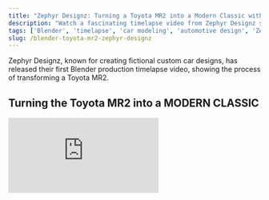 ```yaml
---
title: "Zephyr Designz: Turning a Toyota MR2 into a Modern Classic with Blender"
description: "Watch a fascinating timelapse video from Zephyr Designz showcasing the process of modeling a custom bodykit for a Toyota MR2 in Blender."
tags: ['Blender', 'timelapse', 'car modeling', 'automotive design', 'Zephyr Designz', 'Toyota MR2', '3D modeling']
slug: /blender-toyota-mr2-zephyr-designz
---
```


Zephyr Designz, known for creating fictional custom car designs, has released their first Blender production timelapse video, showing the process of transforming a Toyota MR2.

## Turning the Toyota MR2 into a MODERN CLASSIC

<div className="video-responsive">
  <iframe 
    src="https://www.youtube.com/embed/lYnCywlGUUw" 
    title="Zephyr Designz: Toyota MR2 Blender Timelapse"
    frameBorder="0" 
    allow="accelerometer; autoplay; clipboard-write; encrypted-media; gyroscope; picture-in-picture; web-share"
    allowFullScreen
    loading="lazy"
  />
</div>

> "Hello everyone! As promised, here is the timelapse video of the modeling for the Toyota MR2 concept body kit. To be honest, I couldn't concentrate during the texturing and rendering, so I wasn't able to record that part. I'll be sure to cover it next time! I'll be adding more videos as we go! I hope you enjoy this series. For this MR2 concept, I've incorporated a fully custom new front and rear bumper, an integrated splitter and diffuser, twin exhausts, side skirts, and a front LED daylight set, all sitting on Vossen HF5 wheels with Yokohama Advan Neova AD08R tires for an authentic stance! Please let me know your thoughts to help me improve in the future."

It's impressive to see that this level of work was done in Blender. Below are a few other incredible designs from the channel.
